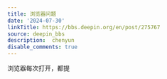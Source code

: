 ```yaml
---
title: 浏览器问题
date: '2024-07-30'
linkTitle: https://bbs.deepin.org/en/post/275767
source: deepin_bbs
description:  chenyun 
disable_comments: true
---
```

浏览器每次打开，都提
